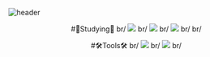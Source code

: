 ![header](https://capsule-render.vercel.app/api?type=waving&color=auto&height=300&section=header&text=Hello%20World!🥳&fontSize=70)

<div align="center">
#📝Studying📝 br/
<img src="https://img.shields.io/badge/C-A8B9CC?style=for-the-badge&logo=C&logoColor=white"> br/
<img src="https://img.shields.io/badge/C++-00599C?style=flat-square&logo=C++&logoColor=Black"> br/
<img src="https://img.shields.io/badge/Python-3776AB?style=flat-square&logo=Python&logoColor=White"> br/ br/
  
#🛠️Tools🛠️ br/
<img src="https://img.shields.io/badge/Visual Studio-5C2D91?style=for-the-badge&logo=Visual Studio&logoColor=white"> br/
<img src="https://img.shields.io/badge/GitHub-181717?style=flat-square&logo=GitHub&logoColor=Black"> br/
</div>

<!--
**KangJiUng/KangJiUng** is a ✨ _special_ ✨ repository because its `README.md` (this file) appears on your GitHub profile.

Here are some ideas to get you started:

- 🔭 I’m currently working on ...
- 🌱 I’m currently learning ...
- 👯 I’m looking to collaborate on ...
- 🤔 I’m looking for help with ...
- 💬 Ask me about ...
- 📫 How to reach me: ...
- 😄 Pronouns: ...
- ⚡ Fun fact: ...
-->
